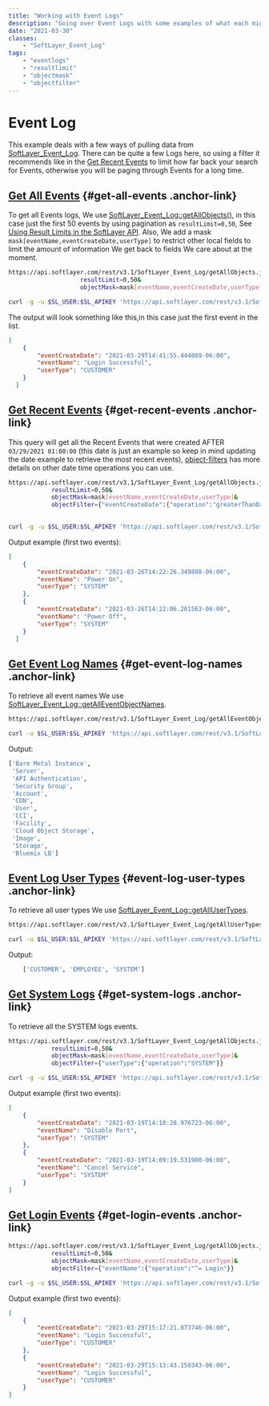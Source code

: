 ```yaml
---
title: "Working with Event Logs"
description: "Going over Event Logs with some examples of what each might look like"
date: "2021-03-30"
classes:
    - "SoftLayer_Event_Log"
tags:
    - "eventlogs"
    - "resultlimit"
    - "objectmask"
    - "objectfilter"
---
```


# Event Log
This example deals with a few ways of pulling data from [SoftLayer_Event_Log](https://sldn.softlayer.com/reference/services/SoftLayer_Event_Log/). There can be quite a few Logs here, so using a filter it recommends like in the [Get Recent Events](#get-recent-events) to limit how far back your search for Events, otherwise you will be paging through Events for a long time.

## [Get All Events](#get-all-events) {#get-all-events .anchor-link}

To get all Events logs, We use [SoftLayer_Event_Log::getAllObjects()](https://softlayer.github.io/reference/services/SoftLayer_Event_Log/getAllObjects/), in this case just the first 50 events by using pagination as `resultLimit=0,50`,  See [Using Result Limits in the SoftLayer API](https://sldn.softlayer.com/article/using-result-limits-softlayer-api/). Also, We add a mask `mask[eventName,eventCreateDate,userType]` to restrict other local fields to limit the amount of information We get back to fields We care about at the moment.

```bash
https://api.softlayer.com/rest/v3.1/SoftLayer_Event_Log/getAllObjects.json?
                    resultLimit=0,50&
                    objectMask=mask[eventName,eventCreateDate,userType]
```
```bash
curl -g -u $SL_USER:$SL_APIKEY 'https://api.softlayer.com/rest/v3.1/SoftLayer_Event_Log/getAllObjects.json?objectMask=mask[eventName,eventCreateDate,userType]&resultLimit=0,50'
```

The output will look something like this,in this case just the first event in the list.
```json
[
    {
        "eventCreateDate": "2021-03-29T14:41:55.444089-06:00",
        "eventName": "Login Successful",
        "userType": "CUSTOMER"
    }
  ]

```

## [Get Recent Events](#get-recent-events) {#get-recent-events .anchor-link}

This query will get all the Recent Events that were created AFTER `03/29/2021 01:00:00` (this date is just an example so keep in mind updating the date example to retrieve the most recent events), [object-filters](https://sldn.softlayer.com/article/object-filters/) has more details on other date time operations you can use.

```bash
https://api.softlayer.com/rest/v3.1/SoftLayer_Event_Log/getAllObjects.json?
            resultLimit=0,50&
            objectMask=mask[eventName,eventCreateDate,userType]&
            objectFilter={"eventCreateDate":{"operation":"greaterThanDate","options":[{"name":"date","value":["2021-03-29T00:00:00.0000-06:00"]}]}}
     
```

```bash
curl -g -u $SL_USER:$SL_APIKEY 'https://api.softlayer.com/rest/v3.1/SoftLayer_Event_Log/getAllObjects.json?objectMask=mask[eventName,eventCreateDate,userType]&resultLimit=0,50&objectFilter={"eventCreateDate":{"operation":"greaterThanDate","options":[{"name":"date","value":["2021-03-01T00:00:00.0000-06:00"]}]}}'
```

Output example (first two events):
```json
[
    {
        "eventCreateDate": "2021-03-26T14:22:26.349808-06:00",
        "eventName": "Power On",
        "userType": "SYSTEM"
    },
    {
        "eventCreateDate": "2021-03-26T14:22:06.201563-06:00",
        "eventName": "Power Off",
        "userType": "SYSTEM"
    }
  ]

```

## [Get Event Log Names](#get-event-log-names) {#get-event-log-names .anchor-link}
To retrieve all event names We use [SoftLayer_Event_Log::getAllEventObjectNames](https://sldn.softlayer.com/reference/services/SoftLayer_Event_Log/getAllEventObjectNames/).
```bash
https://api.softlayer.com/rest/v3.1/SoftLayer_Event_Log/getAllEventObjectNames.json
```
```bash
curl -u $SL_USER:$SL_APIKEY 'https://api.softlayer.com/rest/v3.1/SoftLayer_Event_Log/getAllEventObjectNames.json'

```
Output:
```bash
['Bare Metal Instance',
 'Server',
 'API Authentication',
 'Security Group',
 'Account',
 'CDN',
 'User',
 'CCI',
 'Facility',
 'Cloud Object Storage',
 'Image',
 'Storage',
 'Bluemix LB']
```

## [Event Log User Types](#event-log-user-types) {#event-log-user-types .anchor-link}
To retrieve all user types We use [SoftLayer_Event_Log::getAllUserTypes](https://sldn.softlayer.com/reference/services/SoftLayer_Event_Log/getAllUserTypes/).
```bash
https://api.softlayer.com/rest/v3.1/SoftLayer_Event_Log/getAllUserTypes.json
```
  
```bash
curl -u $SL_USER:$SL_APIKEY 'https://api.softlayer.com/rest/v3.1/SoftLayer_Event_Log/getAllUserTypes.json'

```
Output:
```bash
    ['CUSTOMER', 'EMPLOYEE', 'SYSTEM']
```

## [Get System Logs](#get-system-logs) {#get-system-logs .anchor-link}

To retrieve all the SYSTEM logs events.
```bash
https://api.softlayer.com/rest/v3.1/SoftLayer_Event_Log/getAllObjects.json?
            resultLimit=0,50&
            objectMask=mask[eventName,eventCreateDate,userType]&
            objectFilter={"userType":{"operation":"SYSTEM"}}

```
    
```bash
curl -g -u $SL_USER:$SL_APIKEY 'https://api.softlayer.com/rest/v3.1/SoftLayer_Event_Log/getAllObjects.json?objectMask=mask[eventName,eventCreateDate,userType]&resultLimit=0,50&objectFilter={"userType":+{"operation":+"SYSTEM"}}'
```

Output example (first two events):
```json
[
    {
        "eventCreateDate": "2021-03-19T14:10:28.976723-06:00",
        "eventName": "Disable Port",
        "userType": "SYSTEM"
    },
    {
        "eventCreateDate": "2021-03-19T14:09:19.531900-06:00",
        "eventName": "Cancel Service",
        "userType": "SYSTEM"
    }
]

```


## [Get Login Events](#get-login-events) {#get-login-events .anchor-link}

```bash
https://api.softlayer.com/rest/v3.1/SoftLayer_Event_Log/getAllObjects.json?
            resultLimit=0,50&
            objectMask=mask[eventName,eventCreateDate,userType]&
            objectFilter={"eventName":{"operation":"^= Login"}}
```


```bash
curl -g -u $SL_USER:$SL_APIKEY 'https://api.softlayer.com/rest/v3.1/SoftLayer_Event_Log/getAllObjects.json?objectMask=mask[eventName,eventCreateDate,userType]&resultLimit=0,50&objectFilter={"eventName":+{"operation":+"^=+Login"}}'
```

Output example (first two events):
```json
[
    {
        "eventCreateDate": "2021-03-29T15:17:21.073746-06:00",
        "eventName": "Login Successful",
        "userType": "CUSTOMER"
    },
    {
        "eventCreateDate": "2021-03-29T15:13:43.159343-06:00",
        "eventName": "Login Successful",
        "userType": "CUSTOMER"
    }  
]

```

